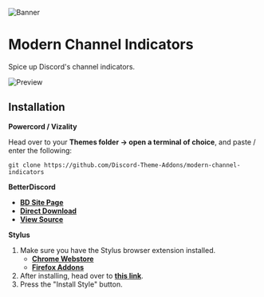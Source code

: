![Banner](https://raw.githubusercontent.com/Discord-Theme-Addons/modern-channel-indicators/main/assets/banner.png)

# Modern Channel Indicators
Spice up Discord's channel indicators.

![Preview](https://raw.githubusercontent.com/Discord-Theme-Addons/modern-channel-indicators/main/assets/preview.png)

## Installation
**Powercord / Vizality**

Head over to your **Themes folder -> open a terminal of choice**, and paste / enter the following:
```
git clone https://github.com/Discord-Theme-Addons/modern-channel-indicators
```

**BetterDiscord**

- **[BD Site Page](https://betterdiscord.app/theme/Modern%20Channel%20Indicators)**
- **[Direct Download](https://betterdiscord.app/Download?id=527)**
- **[View Source](https://discord-theme-addons.github.io/modern-channel-indicators/src/support/compiled.css)**

**Stylus**

1. Make sure you have the Stylus browser extension installed.
    - **[Chrome Webstore](https://chrome.google.com/webstore/detail/stylus/clngdbkpkpeebahjckkjfobafhncgmne)**
    - **[Firefox Addons](https://addons.mozilla.org/en-US/firefox/addon/styl-us/)**
2. After installing, head over to **[this link](https://discord-theme-addons.github.io/modern-channel-indicators/src/support/ModernChannelIndiactors.user.css)**.
3. Press the "Install Style" button.